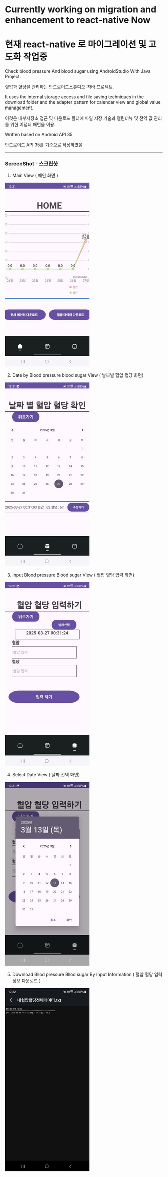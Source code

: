 # Currently working on migration and enhancement to react-native Now
# 현재 react-native 로 마이그레이션 및 고도화 작업중
Check blood pressure And blood sugar using AndroidStudio With Java Project.


혈압과 혈당을 관리하는 안드로이드스튜디오-자바 프로젝트.


It uses the internal storage access and file saving techniques in the download folder and the adapter pattern for calendar view and global value management.


이것은 내부저장소 접근 및 다운로드 폴더에 파일 저장 기술과 캘린더뷰 및 전역 값 관리를 위한 어댑터 패턴을 이용.


Written based on Android API 35


안드로이드 API 35를 기준으로 작성하였음


---


### ScreenShot - 스크린샷
1. Main View ( 메인 화면 )


![Screenshot_1](https://github.com/nabidana/yourbmiApp_AndroidStudioNative/blob/master/Screenshot_1.jpg)


2. Date by Blood pressure blood sugar View ( 날짜별 혈압 혈당 화면)


![Screenshot_2](https://github.com/nabidana/yourbmiApp_AndroidStudioNative/blob/master/Screenshot_2.jpg)


3. Input Blood pressure Blood sugar View ( 혈압 혈당 입력 화면)


![Screenshot_3](https://github.com/nabidana/yourbmiApp_AndroidStudioNative/blob/master/Screenshot_3.jpg)


4. Select Date View ( 날짜 선택 화면)


![Screenshot_4](https://github.com/nabidana/yourbmiApp_AndroidStudioNative/blob/master/Screenshot_4.jpg)


5. Download Bllod pressure Bllod sugar By Input Information ( 혈압 혈당 입력 정보 다운로드 )


![Screenshot_5](https://github.com/nabidana/yourbmiApp_AndroidStudioNative/blob/master/Screenshot_5.jpg)
